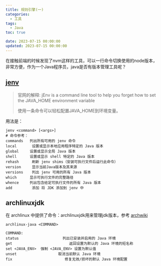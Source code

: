```yaml
---
title: 规则引擎(一)
categories:
  - 工具
tags: 
  - Java
toc: true

date: 2023-07-15 00:00:00
updated: 2023-07-15 00:00:00
---
```


在接触前端的时候发现了nvm这样的工具，可以一行命令切换使用的node版本，非常方便，作为一个Java程序员，java是否有版本管理工具呢？

## [jenv](https://www.jenv.be/)

> 官网的解释: jEnv is a command line tool to help you forget how to set the JAVA_HOME environment variable
>
> 使用一条命令可以轻松配置JAVA_HOME到环境变量。

用法是：

```shell
jenv <command> [<args>]
# 命令参考：
commands   列出所有可用的 jenv 命令
local       设置或显示本地应用程序特定的 Java 版本
global     设置或显示全局 Java 版本
shell      设置或显示 shell 特定的 Java 版本
rehash      刷新 jenv shims（安装可执行文件后运行此命令）
version     显示当前Java版本及其来源
versions    列出 jenv 可用的所有 Java 版本
which      显示可执行文件的完整路径
whence     列出包含给定可执行文件的所有 Java 版本
add         添加 将 JDK 添加到 jenv 中
```

## archlinuxjdk

在 archlinux 中提供了命令：archlinuxjdk用来管理jdk版本，参考 [archwiki](https://wiki.archlinuxcn.org/wiki/Java#%E5%9C%A8JVM%E9%97%B4%E5%88%87%E6%8D%A2)

```shell
archlinux-java <COMMAND>

COMMAND:
status                    列出已安装并启用的 Java 环境
get                          返回设置为默认的 Java 环境的短名称
set <JAVA_ENV>	强制 <JAVA_ENV> 设置为默认值
unset	                取消当前默认 Java 环境
fix	                       修复无效/损坏的默认 Java 环境配置
```
